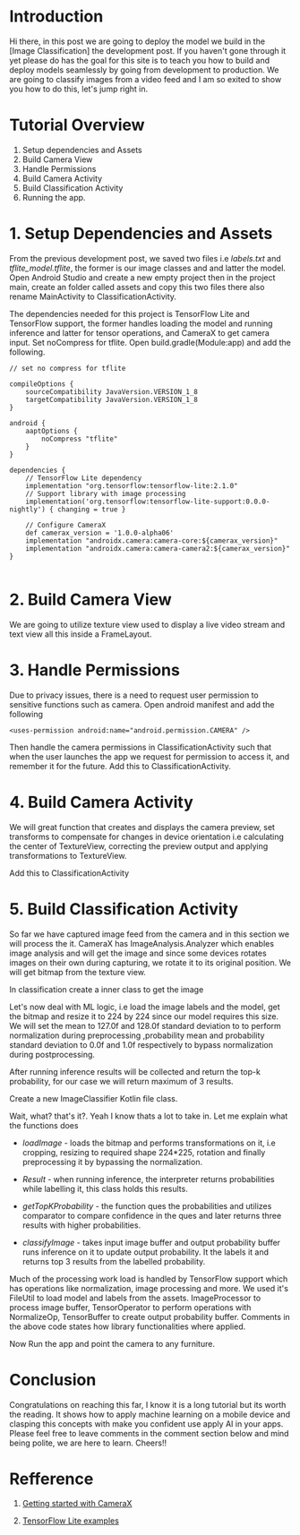 
# Introduction
Hi there, in this post we are going to deploy the model we build in the [Image Classification] the development post. If you haven't gone through it yet please do has the goal for this site is to teach you how to build and deploy models seamlessly by going from development to production. We are going to classify images from a video feed and I am so exited to show you how to do this, let's jump right in.

# Tutorial Overview
1. Setup dependencies and Assets
2. Build Camera View
3. Handle Permissions
4. Build Camera Activity
5. Build Classification Activity
6. Running the app.


# 1. Setup Dependencies and Assets
From the previous development post, we saved two files i.e *labels.txt* and *tflite_model.tflite*, the former is our image classes and and latter the model. Open Android Studio and create a new empty project then in the project main, create an folder called assets and copy this two files there also rename MainActivity to ClassificationActivity.

The dependencies needed for this project is TensorFlow Lite and TensorFlow support, the former handles loading the model and running inference and latter for tensor operations, and CameraX to get camera input. Set noCompress for tflite. Open build.gradle(Module:app) and add the following.

```
// set no compress for tflite

compileOptions {
    sourceCompatibility JavaVersion.VERSION_1_8
    targetCompatibility JavaVersion.VERSION_1_8
}

android {
    aaptOptions {
        noCompress "tflite"
    }
}

dependencies {
    // TensorFlow Lite dependency
    implementation "org.tensorflow:tensorflow-lite:2.1.0"
    // Support library with image processing 
    implementation('org.tensorflow:tensorflow-lite-support:0.0.0-nightly') { changing = true }

    // Configure CameraX
    def camerax_version = '1.0.0-alpha06'
    implementation "androidx.camera:camera-core:${camerax_version}"
    implementation "androidx.camera:camera-camera2:${camerax_version}"
}


```

# 2. Build Camera View
We are going to utilize texture view used to display a live video stream and text view all this inside a FrameLayout.

# 3. Handle Permissions
Due to privacy issues, there is a need to request user permission to sensitive functions such as camera. Open android manifest and add the following

```
<uses-permission android:name="android.permission.CAMERA" />
```

Then handle the camera permissions in ClassificationActivity such that when the user launches the app we request for permission to access it, and remember it for the future. Add this to ClassificationActivity.

<script src="https://gist.github.com/kongkip/649c038fdad42d2b7fe08a5292ed97b4.js"></script>

# 4. Build Camera Activity
We will great function that creates and displays the camera preview, set transforms to compensate for changes in device orientation i.e calculating the center of TextureView, correcting the preview output and applying transformations to TextureView.

Add this to ClassificationActivity

<script src="https://gist.github.com/kongkip/a684808747141fd5d86c035e359329eb.js"></script>


# 5. Build Classification Activity
So far we have captured image feed from the camera and in this section we will process the it. 
CameraX has ImageAnalysis.Analyzer which enables image analysis and will get the image and since some devices rotates images on their own during capturing, we rotate it to its original position. We will get bitmap from the texture view.

In classification create a inner class to get the image

<script src="https://gist.github.com/kongkip/0cfb858f2b0afb49cbd9203dfb95d9b1.js"></script>

Let's now deal with ML logic, i.e load the image labels and the model, get the bitmap and resize it to 224 by 224 since our model requires this size.  We will set the mean to 127.0f and 128.0f standard deviation to to perform normalization during preprocessing ,probability mean and probability standard deviation to 0.0f and 1.0f respectively  to bypass normalization during postprocessing.

After running inference results will be collected and return the top-k probability, for our case we will return maximum of 3 results.

Create a new ImageClassifier Kotlin file class.

<script src="https://gist.github.com/kongkip/d8f8c98135543489c37c3da14d84c03e.js"></script>

Wait, what? that's it?. Yeah I know thats a lot to take in. Let me explain what the functions does
- *loadImage* - loads the bitmap and performs transformations on it, i.e cropping, resizing to required shape 224*225, rotation and finally preprocessing it by bypassing the normalization.

- *Result* - when running inference, the interpreter returns probabilities while labelling it, this class holds this results.

- *getTopKProbability* - the function ques the probabilities and utilizes comparator to compare confidence in the ques and later returns three results with higher probabilities.

- *classifyImage* -  takes input image buffer and output probability buffer runs inference on it to update output probability. It the labels it and returns top 3 results from the labelled probability.


Much of the processing work load is handled by TensorFlow support which has operations like normalization, image processing and more. We used it's FileUtil to load model and labels from the assets. ImageProcessor to process image buffer, TensorOperator to perform operations with NormalizeOp, TensorBuffer to create output probability buffer. Comments in the above code states how library functionalities where applied.

Now Run the app and point the camera to any furniture.


# Conclusion
Congratulations on reaching this far, I know it is a long tutorial but its worth the reading. It shows how to apply machine learning on a mobile device and clasping this concepts with make you confident use apply AI in your apps.
Please feel free to leave comments in the comment section below and mind being polite, we are here to learn. Cheers!!

# Refference
1. [Getting started with CameraX](https://www.raywenderlich.com/6748203-camerax-getting-started)

2. [TensorFlow Lite examples](https://github.com/tensorflow/examples)